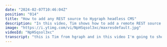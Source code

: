 ```yaml
---
date: "2024-02-07T10:46:04Z"
position: "014"
title: "How to add any REST source to Hygraph headless CMS"
description: "In this video, Tim shows how to add a remote REST source into Hygraph in simple steps. Content federation is like wizardry! Keep your source of truth as is, but show its data in any shape you like in the front end.\n\nThe source is strongly typed via SDL. It's accessible as a global GraphQL query and in the context of a data model in the CMS.\n\nWant to learn more? Join us at the https://slack.hygraph.com community!"
image: "https://i.ytimg.com/vi/NpHSqsol3xc/maxresdefault.jpg"
videoId: "NpHSqsol3xc"
transcript: "this is Tim from hgraph and in this video I'm going to show you a little bit of magic about content Federation because let's say you have a d.2 Blog and that's the source of Truth for your blog because you love that platform you get all your community there but you also want to show your blog post on your website well what you would traditionally do is actually implement the API in the frontend code of that website to talk to deathto 2 get the stuff work on it but if you have hgraph as your CMS all ready you can just connect the depto 2 API into high graph and then query High graph with graphql with strongly typed code gen all the cool stuff that you get with graphql so in this video I'll show you how to do that let's go we're in high graph here and so what we need to do to get all this article stuff from theft do is add a remote Source in our schema all right let's go here and add a remote source so we use a proxy API internally as def RS um for these types of demos and so that's we we like to call this the Federate this API so let's add that in correctly spelled obviously and so we are using rest here you can also add graphql to high graph by the way but um for now it's rest and so um the base URL of that API that we are using right now to fetch our death of two articles is this one um obviously after you have to authenticate or do some sort of things with with headers you can add these here currently we don't need these so I'm not going to add them now so then the last step of what we need is actually use something we like to call Custom type definitions and this means that whatever comes out of this rest API we need to type it strongly so graphql can make a proper schema out of that and so we used the language called sdl which helps you type a language in graphql and here in our little um documentation of our Federate this API I can actually grab the article the user and the article list as types for devop 2 and so now that this is added um let's have a look and see how this works so to be able to query this there's two ways so the first one is we add a global instance of this source so you can query it from anywhere in your code that's what we can do with a global query model what we can also do it's the second one we'll do that after is actually be able to query it from content editing in the CMS and that's also a really interesting use case so let's go first with the global one we can actually add a rest field here and so these are articles oh and the interesting bit here is that of course we need to figure out that we want articles from me or from my colleague Brian for example or from low and so we need to be able to actually set something up so first and foremost Federate this API then we need to get the Articles list and then we need to actually set an argument for which user we want these articles from so we can add a string here and say username and that username can now be inputed into graphql to do the query and so what we can do here now is the def do2 slash articles yeah SL and then arguments username so when you look at the URL below here you can see it's the base URL we just added into here then we go to Def to two then the Articles and then the username and this is what will come out of the API for you to use all right let's add this and actually have a look in our API playground so here's the playground and there's no queries here let's clear that up okay no query okay here we have articles and then we can say for username and what do we want to see here oh it's already coming up here do you see that so let's go for oh for the slug social image and the title and the that is enough just for now so what you can see here now is that I'm getting back my slug my social image my title all the stuff from Death do2 is now actually just one query away from high graph and this is cached and it's super fast so now let's go to the next one where I can actually add this as a Content editor so content editors can select the latest few blog post on just the homepage for example so let's go back to the schema and then here in my page schema what we can do is actually make a new text for username so we have to be able to get something for that specific username right so we just have to make a field here and then what we also have to add of course is that rest field that we just did also on the global query and then this one is articles and again Federate this we want to get articles however this time we're not going to add an input argument here because this is a graphql input we actually need that input that we just wrote down that username field right so we go to Def 2 articles and then we actually get doc here and doc has username and so this doc references this document that we're editing right now so this is this lovely integration where you can essentially just add this field to any schema and then use the metadata from that same document to query it and what we can do to make this a little bit easier for Content editors we can actually go to Advanced and say field visibility is API only which means that content editors don't need to see this articles remote list because there's nothing to added it in there it's just it has to exist on it so youc is faded out here so let's make a page and then we queer that in the API playground as well uh we oh we actually have a page already we just added a page how about that so of course our username needs to be Tim minut you can see that rest field is now not seen by the content editor it just of course when you put some proper text here that says hey this is the username for your death. two articles blah blah blah and then imagine you have a bit more of a mature API integration you can say I want the latest stand that or the most POS popular something like that you can really craft that API response so let's hit save and publish and have a look in the API playground for all pages so rather than this one we go to pages and for the page we want our OG description our OG title and our slug that's just page related stuff right and then here you can see where is it articles data and for the articles I just want um what did we have the social image and the title maybe this time the proper URL as well and now let's hit play so now we have our homepage the one we just made with um you know the OG description title all the things and then here are actually my articles and you can have a look at that image there it comes and so now these articles are connected to the query for my homepage and you can do this to the max you can do many different approaches here and um this is a very interesting way of adding Federated data into high graph to make it strongly typed and then you can just query High graph and you don't need to care about these other systems anymore which means they do stay flexible they can do their own updates if you have a big team of people they can actually work on these sources to enrich them and then they just go into high graph and you have one way to query them in a very simple way and you even get an API playground to figure out how to query them anyways that's what I wanted to show you today cheers happy coding [Music]"
---
```


